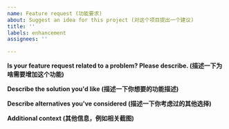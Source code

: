 ```yaml
---
name: Feature request (功能要求)
about: Suggest an idea for this project (对这个项目提出一个建议)
title: ''
labels: enhancement
assignees: ''

---
```


**Is your feature request related to a problem? Please describe. (描述一下为啥需要增加这个功能)**



**Describe the solution you'd like (描述一下你想要的功能描述)**



**Describe alternatives you've considered (描述一下你考虑过的其他选择)**



**Additional context (其他信息，例如相关截图)**
